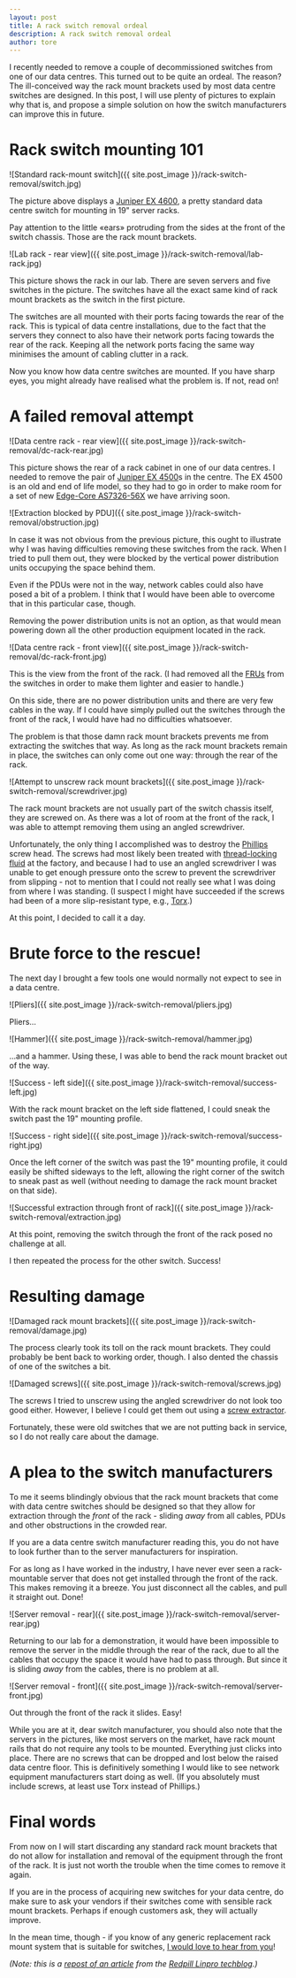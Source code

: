 ```yaml
---
layout: post
title: A rack switch removal ordeal
description: A rack switch removal ordeal
author: tore
---
```


I recently needed to remove a couple of decommissioned switches from one of our
data centres. This turned out to be quite an ordeal. The reason? The
ill-conceived way the rack mount brackets used by most data centre switches are
designed. In this post, I will use plenty of pictures to explain why that is,
and propose a simple solution on how the switch manufacturers can improve this
in future.

# Rack switch mounting 101

![Standard rack-mount
switch]({{ site.post_image }}/rack-switch-removal/switch.jpg)

The picture above displays a [Juniper EX
4600](https://www.juniper.net/us/en/products-services/switching/ex-series/ex4600/),
a pretty standard data centre switch for mounting in 19" server racks.

Pay attention to the little «ears» protruding from the sides at the front of the
switch chassis. Those are the rack mount brackets.

![Lab rack - rear view]({{ site.post_image }}/rack-switch-removal/lab-rack.jpg)

This picture shows the rack in our lab. There are seven servers and five
switches in the picture. The switches have all the exact same kind of rack mount
brackets as the switch in the first picture.

The switches are all mounted with their ports facing towards the rear of the
rack. This is typical of data centre installations, due to the fact that the
servers they connect to also have their network ports facing towards the rear of
the rack. Keeping all the network ports facing the same way minimises the amount
of cabling clutter in a rack.

Now you know how data centre switches are mounted. If you have sharp eyes, you
might already have realised what the problem is. If not, read on!

# A failed removal attempt

![Data centre rack - rear
view]({{ site.post_image }}/rack-switch-removal/dc-rack-rear.jpg)

This picture shows the rear of a rack cabinet in one of our data centres. I
needed to remove the pair of [Juniper EX
4500](https://www.juniper.net/documentation/en_US/release-independent/junos/topics/topic-map/ex4500-system-overview.html)s
in the centre. The EX 4500 is an old and end of life model, so they had to go in
order to make room for a set of new [Edge-Core
AS7326-56X](https://www.edge-core.com/productsInfo.php?cls=1&cls2=154&cls3=155&id=544)
we have arriving soon.

![Extraction blocked by
PDU]({{ site.post_image }}/rack-switch-removal/obstruction.jpg)

In case it was not obvious from the previous picture, this ought to illustrate
why I was having difficulties removing these switches from the rack. When I
tried to pull them out, they were blocked by the vertical power distribution
units occupying the space behind them.

Even if the PDUs were not in the way, network cables could also have posed a bit
of a problem. I think that I would have been able to overcome that in this
particular case, though.

Removing the power distribution units is not an option, as that would mean
powering down all the other production equipment located in the rack.

![Data centre rack - front
view]({{ site.post_image }}/rack-switch-removal/dc-rack-front.jpg)

This is the view from the front of the rack. (I had removed all the
[FRUs](https://en.wikipedia.org/wiki/Field-replaceable_unit) from the switches
in order to make them lighter and easier to handle.)

On this side, there are no power distribution units and there are very few
cables in the way. If I could have simply pulled out the switches through the
front of the rack, I would have had no difficulties whatsoever.

The problem is that those damn rack mount brackets prevents me from extracting
the switches that way. As long as the rack mount brackets remain in place, the
switches can only come out one way: through the rear of the rack.

![Attempt to unscrew rack mount
brackets]({{ site.post_image }}/rack-switch-removal/screwdriver.jpg)

The rack mount brackets are not usually part of the switch chassis itself, they
are screwed on. As there was a lot of room at the front of the rack, I was able
to attempt removing them using an angled screwdriver.

Unfortunately, the only thing I accomplished was to destroy the
[Phillips](https://en.wikipedia.org/wiki/List_of_screw_drives#Phillips) screw
head. The screws had most likely been treated with [thread-locking
fluid](https://en.wikipedia.org/wiki/Thread-locking_fluid) at the factory, and
because I had to use an angled screwdriver I was unable to get enough pressure
onto the screw to prevent the screwdriver from slipping - not to mention that I
could not really see what I was doing from where I was standing. (I suspect I
might have succeeded if the screws had been of a more slip-resistant type, e.g.,
[Torx](https://en.wikipedia.org/wiki/Torx).)

At this point, I decided to call it a day.

# Brute force to the rescue!

The next day I brought a few tools one would normally not expect to see in a
data centre.

![Pliers]({{ site.post_image }}/rack-switch-removal/pliers.jpg)

Pliers...

![Hammer]({{ site.post_image }}/rack-switch-removal/hammer.jpg)

...and a hammer. Using these, I was able to bend the rack mount bracket out of
the way.

![Success - left
side]({{ site.post_image }}/rack-switch-removal/success-left.jpg)

With the rack mount bracket on the left side flattened, I could sneak the switch
past the 19" mounting profile.

![Success - right
side]({{ site.post_image }}/rack-switch-removal/success-right.jpg)

Once the left corner of the switch was past the 19" mounting profile, it could
easily be shifted sideways to the left, allowing the right corner of the switch
to sneak past as well (without needing to damage the rack mount bracket on that
side).

![Successful extraction through front of
rack]({{ site.post_image }}/rack-switch-removal/extraction.jpg)

At this point, removing the switch through the front of the rack posed no
challenge at all.

I then repeated the process for the other switch. Success!

# Resulting damage

![Damaged rack mount
brackets]({{ site.post_image }}/rack-switch-removal/damage.jpg)

The process clearly took its toll on the rack mount brackets. They could
probably be bent back to working order, though. I also dented the chassis of one
of the switches a bit.

![Damaged screws]({{ site.post_image }}/rack-switch-removal/screws.jpg)

The screws I tried to unscrew using the angled screwdriver do not look too good
either. However, I believe I could get them out using a [screw
extractor](https://en.wikipedia.org/wiki/Screw_extractor).

Fortunately, these were old switches that we are not putting back in service, so
I do not really care about the damage.

# A plea to the switch manufacturers

To me it seems blindingly obvious that the rack mount brackets that come with
data centre switches should be designed so that they allow for extraction
through the *front* of the rack - sliding *away* from all cables, PDUs and other
obstructions in the crowded rear.

If you are a data centre switch manufacturer reading this, you do not have to
look further than to the server manufacturers for inspiration.

For as long as I have worked in the industry, I have never ever seen a
rack-mountable server that does not get installed through the front of the rack.
This makes removing it a breeze. You just disconnect all the cables, and pull it
straight out. Done!

![Server removal -
rear]({{ site.post_image }}/rack-switch-removal/server-rear.jpg)

Returning to our lab for a demonstration, it would have been impossible to
remove the server in the middle through the rear of the rack, due to all the
cables that occupy the space it would have had to pass through. But since it is
sliding *away* from the cables, there is no problem at all.

![Server removal -
front]({{ site.post_image }}/rack-switch-removal/server-front.jpg)

Out through the front of the rack it slides. Easy!

While you are at it, dear switch manufacturer, you should also note that the
servers in the pictures, like most servers on the market, have rack mount rails
that do not require any tools to be mounted. Everything just clicks into place.
There are no screws that can be dropped and lost below the raised data centre
floor. This is definitively something I would like to see network equipment
manufacturers start doing as well. (If you absolutely must include screws, at
least use Torx instead of Phillips.)

# Final words

From now on I will start discarding any standard rack mount brackets that do not
allow for installation and removal of the equipment through the front of the
rack. It is just not worth the trouble when the time comes to remove it again.

If you are in the process of acquiring new switches for your data centre, do
make sure to ask your vendors if their switches come with sensible rack mount
brackets. Perhaps if enough customers ask, they will actually improve.

In the mean time, though - if you know of any generic replacement rack mount
system that is suitable for switches, [I would love to hear from
you](https://twitter.com/toreanderson)!

*(Note: this is a [repost of an
article](https://www.redpill-linpro.com/techblog/2019/08/06/rack-switch-removal.html)
from the [Redpill Linpro techblog](https://www.redpill-linpro.com/techblog/).)*
